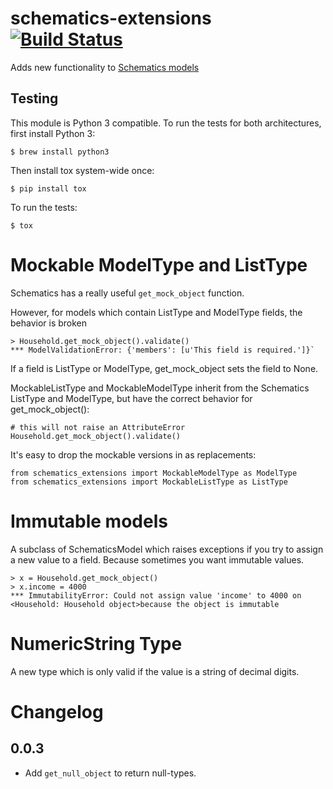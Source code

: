 # schematics-extensions [![Build Status](https://travis-ci.org/picwell/schematics-extensions.svg?branch=master)](https://travis-ci.org/picwell/schematics-extensions)

Adds new functionality to [Schematics models](https://github.com/schematics/schematics)


## Testing

This module is Python 3 compatible. To run the tests for both architectures,
first install Python 3:

    $ brew install python3

Then install tox system-wide once:

    $ pip install tox

To run the tests:

    $ tox


# Mockable ModelType and ListType

Schematics has a really useful `get_mock_object` function.

However, for models which contain ListType and ModelType fields, the behavior is broken


```
> Household.get_mock_object().validate()
*** ModelValidationError: {'members': [u'This field is required.']}`
```

If a field is ListType or ModelType, get_mock_object sets the field to None.

MockableListType and MockableModelType inherit from the Schematics ListType and ModelType, but have the correct behavior for get_mock_object():

```
# this will not raise an AttributeError
Household.get_mock_object().validate()
```


It's easy to drop the mockable versions in as replacements:

```
from schematics_extensions import MockableModelType as ModelType
from schematics_extensions import MockableListType as ListType
```

# Immutable models

A subclass of SchematicsModel which raises exceptions if you try to assign a new value to a field. Because sometimes you want immutable values.


```
> x = Household.get_mock_object()
> x.income = 4000
*** ImmutabilityError: Could not assign value 'income' to 4000 on <Household: Household object>because the object is immutable
```



# NumericString Type

A new type which is only valid if the value is a string of decimal digits.

# Changelog

## 0.0.3
  - Add `get_null_object` to return null-types.
